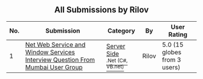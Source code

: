 ﻿<div align="center">

## All Submissions by Rilov

</div>

No.  | Submission | Category | By   | User Rating
---- | ---------- | -------- | ---- | -----------
1 | [Net Web Service and Window Services Interview Question From Mumbai User Group<br />](https://github.com/Planet-Source-Code/rilov-net-web-service-and-window-services-interview-question-from-mumbai-user-group__10-3631) | [Server Side<br /><sup>.Net (C#, VB.net)</sup>](../ByCategory/server-side__10-31.md) | Rilov | 5.0 (15 globes from 3 users)
